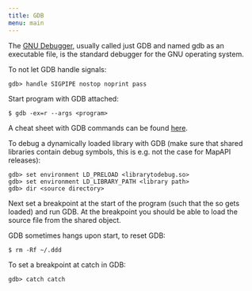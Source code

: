 ```yaml
---
title: GDB
menu: main
---
```

The [GNU Debugger](https://www.gnu.org/software/gdb/), usually called just GDB and named gdb as an executable file,
is the standard debugger for the GNU operating system.

To not let GDB handle signals:
```
gdb> handle SIGPIPE nostop noprint pass
```

Start program with GDB attached:
```
$ gdb -ex=r --args <program>
```

A cheat sheet with GDB commands can be found [here](https://people.eecs.berkeley.edu/~mavam/teaching/cs161-sp11/gdb-refcard.pdf).

To debug a dynamically loaded library with GDB (make sure that shared libraries contain debug symbols, this is e.g. not the case for MapAPI releases):
```
gdb> set environment LD_PRELOAD <librarytodebug.so>
gdb> set environment LD_LIBRARY_PATH <library path>
gdb> dir <source directory>
```
Next set a breakpoint at the start of the program (such that the so gets loaded) and run GDB. At the breakpoint you should be able to load the source file from the shared object.

GDB sometimes hangs upon start, to reset GDB:
```
$ rm -Rf ~/.ddd
```

To set a breakpoint at catch in GDB:
```
gdb> catch catch
```
